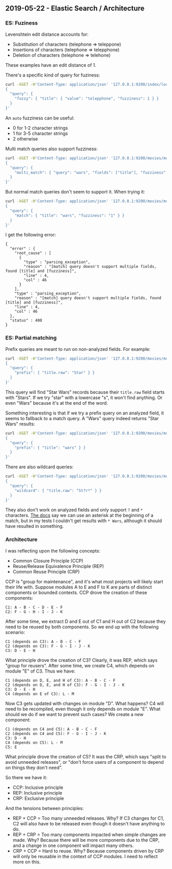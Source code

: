 ## 2019-05-22 - Elastic Search / Architecture

### ES: Fuziness

Levenshtein edit distance accounts for:

- Substitution of characters (telephone => teleppone)
- Insertions of characters (telephone => telepphone)
- Deletion of characters (telephone => telehone)

These examples have an edit distance of 1.

There's a specific kind of query for fuziness:

```sh
curl -XGET -H'Content-Type: application/json' '127.0.0.1:9200/index/location/_search?pretty' -d'
{
  "query": {
    "fuzzy": { "title": { "value": "telepphone", "fuzziness": 1 } }
  }
}'
```

An `auto` fuzziness can be useful:

- 0 for 1-2 character strings
- 1 for 3-5 character strings
- 2 otherwise

Multi match queries also support fuzziness:

```sh
curl -XGET -H'Content-Type: application/json' '127.0.0.1:9200/movies/movie/_search?pretty' -d'
{
  "query": {
    "multi_match": { "query": "wars", "fields": ["title"], "fuzziness": 1 } }
  }
}'
```

But normal match queries don't seem to support it. When trying it:

```sh
curl -XGET -H'Content-Type: application/json' '127.0.0.1:9200/movies/movie/_search?pretty' -d'
{
  "query": {
    "match": { "title": "wars", "fuzziness": "1" } }
  }
}'
```

I get the following error:

```
{
  "error" : {
    "root_cause" : [
      {
        "type" : "parsing_exception",
        "reason" : "[match] query doesn't support multiple fields, found [title] and [fuzziness]",
        "line" : 4,
        "col" : 46
      }
    ],
    "type" : "parsing_exception",
    "reason" : "[match] query doesn't support multiple fields, found [title] and [fuzziness]",
    "line" : 4,
    "col" : 46
  },
  "status" : 400
}
```

### ES: Partial matching

Prefix queries are meant to run on non-analyzed fields. For example:

```sh
curl -XGET -H'Content-Type: application/json' '127.0.0.1:9200/movies/movie/_search?pretty' -d'
{
  "query": {
    "prefix": { "title.raw": "Star" } }
  }
}'
```

This query will find "Star Wars" records because their `title.raw`
field starts with "Stars". If we try "star" with a lowercase "s", it
won't find anything. Or even "Wars" because it's at the end of the
word.

Something interesting is that if we try a prefix query on an analyzed
field, it seems to fallback to a match query. A "Wars" query indeed
returns "Star Wars" results:

```sh
curl -XGET -H'Content-Type: application/json' '127.0.0.1:9200/movies/movie/_search?pretty' -d'
{
  "query": {
    "prefix": { "title": "wars" } }
  }
}'
```

There are also wildcard queries:

```sh
curl -XGET -H'Content-Type: application/json' '127.0.0.1:9200/movies/movie/_search?pretty' -d'
{
  "query": {
    "wildcard": { "title.raw": "St?r*" } }
  }
}'
```

They also don't work on analyzed fields and only support `?` and `*`
characters.  [The
docs](https://www.elastic.co/guide/en/elasticsearch/reference/current/query-dsl-wildcard-query.html)
say we can use an asterisk at the beginning of a match, but in my
tests I couldn't get results with `* Wars`, although it should have
resulted in something.

### Architecture

I was reflecting upon the following concepts:

- Common Closure Principle (CCP)
- Reuse/Release Equivalence Principle (REP)
- Common Reuse Principle (CRP)

CCP is "group for maintenance", and it's what most projects will
likely start their life with. Suppose modules A to E and F to K are
parts of distinct components or bounded contexts. CCP drove the
creation of these components:

```
C1: A - B - C - D - E - F
C2: F - G - H - I - J - K
```

After some time, we extract D and E out of C1 and H out of C2 because
they need to be reused by both components. So we end up with the
following scenario:

```
C1 (depends on C3): A - B - C - F
C2 (depends on C3): F - G - I - J - K
C3: D - E - H
```

What principle drove the creation of C3? Clearly, it was REP, which
says "group for reusers". After some time, we create C4, which depends
on module "E" of C3. Thus we have:

```
C1 (depends on D, E, and H of C3): A - B - C - F
C2 (depends on D, E, and H of C3): F - G - I - J - K
C3: D - E - H
C4 (depends on E of C3): L - M
```

Now C3 gets updated with changes on module "D". What happens?  C4 will
need to be recompiled, even though it only depends on module "E". What
should we do if we want to prevent such cases? We create a new
component:

```
C1 (depends on C4 and C5): A - B - C - F
C2 (depends on C4 and C5): F - G - I - J - K
C3: D - H
C4 (depends on C5): L - M
C5: E
```

What principle drove the creation of C5? It was the CRP, which
says "split to avoid unneeded releases", or "don't force users
of a component to depend on things they don't need".

So there we have it:

- CCP: Inclusive principle
- REP: Inclusive principle
- CRP: Exclusive principle

And the tensions between principles:

- REP + CCP = Too many unneeded releases. Why? If C3 changes for C1,
C2 will also have to be released even though it doesn't have anything
to do.
- REP + CRP = Too many components impacted when simple changes are
  made. Why? Because there will be more components due to the CRP, and
  a change in one component will impact many others.
- CRP + CCP = Hard to reuse. Why? Because components driven by CRP
  will only be reusable in the context of CCP modules. I need to
  reflect more on this.
